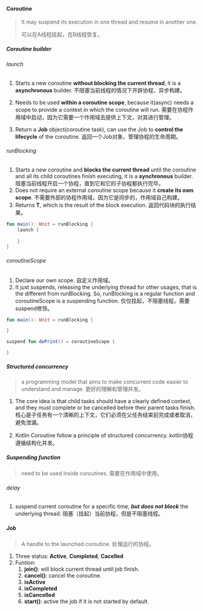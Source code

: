 #### Coroutine

> It may suspend its execution in one thread and resume in another one.
>
> 可以在A线程挂起，在B线程恢复。



##### Coroutine builder

###### launch

1. Starts a new coroutine **without blocking the current thread**, it is a **asynchronous** builder. 不阻塞当前线程的情况下开辟协程，异步构建。

2. Needs to be used **within a coroutine scope**, because it(async) needs a scope to provide a context in which the coroutine will run. 需要在协程作用域中启动，因为它需要一个作用域去提供上下文，对其进行管理。

3. Return a **Job** object(coroutine task), can use the Job to **control the lifecycle** of the coroutine. 返回一个Job对象，管理协程的生命周期。

###### runBlocking

1. Starts a new coroutine and **blocks the current thread** until the coroutine and all its child coroutines finish executing, it is a **synchronous** builder. 阻塞当前线程开启一个协程，直到它和它的子协程都执行完毕。
2. Does not require an external coroutine scope because it **create its own scope**. 不需要外部的协程作用域，因为它是同步的，作用域自己构建。
3. Returns **T**, which is the result of the block execution. 返回代码块的执行结果。

```kotlin
fun main(): Unit = runBlocking {
	launch {
		
	}
}
```

###### coroutineScope

1. Declare our own scope. 自定义作用域。
2. It just suspends, releasing the underlying thread for other usages, that is the different from runBlocking. So, runBlocking is a regular function and coroutineScope is a suspending function. 仅仅挂起，不阻塞线程，需要suspend修饰。

```kotlin
fun main(): Unit = runBlocking {

}

suspend fun doPrint() = coroutineScope {

}
```



##### Structured concurrency

> a programming model that aims to make concurrent code easier to understand and manage. 更好的理解和管理并发。

1. The core idea is that child tasks should have a clearly defined context, and they must complete or be cancelled before their parent tasks finish. 核心是子任务有一个清晰的上下文，它们必须在父任务结束前完成或者取消，避免泄漏。

2. Kotlin Coroutine follow a principle of structured concurrency. kotlin协程遵循结构化并发。



##### Suspending function

> need to be used inside coroutines. 需要在作用域中使用。

###### delay

1. suspend current coroutine for a specific time, ***but does not block*** the underlying thread. 阻塞（挂起）当前协程，但是不阻塞线程。



##### Job

> A handle to the launched coroutine. 处理运行的协程。

1. Three status: **Active**, **Completed**, **Cacelled**
2. Funtion: 
   1. **join()**: will block current thread until job finish.
   2. **cancel()**: cancel the coroutine.
   3. **isActive**
   4. **isCompleted**
   5. **isCancelled**
   6. **start()**: active the job if it is not started by default.































